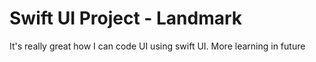 # Swift UI Project - Landmark

<p>
It's really great how I can code UI using swift UI. More learning in future
</p>


